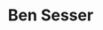 ---
layout: post
title: Ben Sesser
school: NYU
major: Major?
image: https://static.squarespace.com/static/50354720c4aa2d2d3150d3d8/t/5036587be4b09af678eeefe2/1345738877633/?format=300w
position: ??
positionURL: http://www.techatnyu.org/position
now: Sailthru
nowURL: http://www.google.com
twitter: bsesser
email: t@NYU email?
graduate: 2014
weight: 11
---